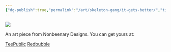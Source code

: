 ```yaml
---
{"dg-publish":true,"permalink":"/art/skeleton-gang/it-gets-better/","title":"It Gets Better","tags":["Art","Skulls and Skellies"]}
---
```



![](https://baserow-media.ams3.digitaloceanspaces.com/user_files/YWvieebDfgRrPDKdMmjfYkkYd1HvRuEA_c5a5304db192f71e1c6d745b13f04c9982647e17e478e8f90b0b3192873ebfc8.jpg)

An art piece from Nonbeenary Designs. You can get yours at:

[TeePublic](https://www.teepublic.com/t-shirt/50075018-it-gets-better?store_id=258912)
[Redbubble](https://www.redbubble.com/shop/ap/151542451)
